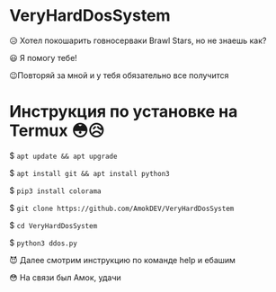 # VeryHardDosSystem
😥 Хотел покошарить говносерваки Brawl Stars, но не знаешь как?

😃 Я помогу тебе!

😉Повторяй за мной и у тебя обязательно все получится

# Инструкция по установке на Termux 😳😥

$ ```apt update && apt upgrade```

$ ```apt install git && apt install python3```

$ ```pip3 install colorama```

$ ```git clone https://github.com/AmokDEV/VeryHardDosSystem```

$ ```cd VeryHardDosSystem```

$ ```python3 ddos.py```

😈 Далее смотрим инструкцию по команде help и ебашим

😳 На связи был Амок, удачи
